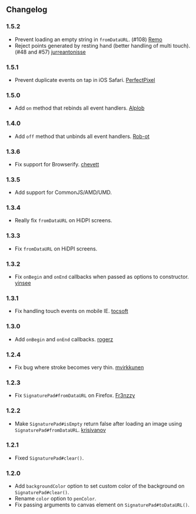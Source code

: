 ## Changelog
### 1.5.2
* Prevent loading an empty string in `fromDataURL`. (#108) [Remo](https://github.com/Remo)
* Reject points generated by resting hand (better handling of multi touch). (#48 and #57) [jurreantonisse](https://github.com/jurreantonisse)

### 1.5.1
* Prevent duplicate events on tap in iOS Safari. [PerfectPixel](https://github.com/PerfectPixel)

### 1.5.0
* Add `on` method that rebinds all event handlers. [Alplob](https://github.com/Alplob)

### 1.4.0
* Add `off` method that unbinds all event handlers. [Rob-ot](https://github.com/Rob-ot)

### 1.3.6
* Fix support for Browserify. [chevett](https://github.com/chevett)

### 1.3.5
* Add support for CommonJS/AMD/UMD.

### 1.3.4
* Really fix `fromDataURL` on HiDPI screens.

### 1.3.3
* Fix `fromDataURL` on HiDPI screens.

### 1.3.2
* Fix `onBegin` and `onEnd` callbacks when passed as options to constructor. [yinsee](https://github.com/yinsee)

### 1.3.1
* Fix handling touch events on mobile IE. [tocsoft](https://github.com/tocsoft)

### 1.3.0
* Add `onBegin` and `onEnd` callbacks. [rogerz](https://github.com/rogerz)

### 1.2.4
* Fix bug where stroke becomes very thin. [mvirkkunen](https://github.com/mvirkkunen)

### 1.2.3
* Fix `SignaturePad#fromDataURL` on Firefox. [Fr3nzzy](https://github.com/Fr3nzzy)

### 1.2.2
* Make `SignaturePad#isEmpty` return false after loading an image using `SignaturePad#fromDataURL`. [krisivanov](https://github.com/krisivanov)

### 1.2.1
* Fixed `SignaturePad#clear()`.

### 1.2.0
* Add `backgroundColor` option to set custom color of the background on `SignaturePad#clear()`.
* Rename `color` option to `penColor`.
* Fix passing arguments to canvas element on `SignaturePad#toDataURL()`.
